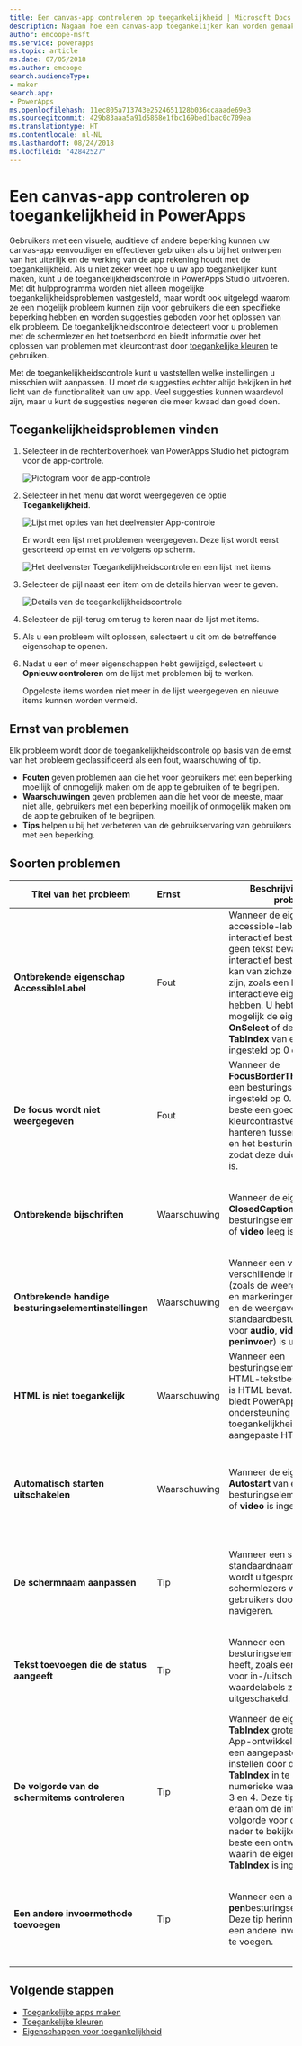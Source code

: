 ```yaml
---
title: Een canvas-app controleren op toegankelijkheid | Microsoft Docs
description: Nagaan hoe een canvas-app toegankelijker kan worden gemaakt voor gebruikers met een visuele, auditieve of andere beperking
author: emcoope-msft
ms.service: powerapps
ms.topic: article
ms.date: 07/05/2018
ms.author: emcoope
search.audienceType:
- maker
search.app:
- PowerApps
ms.openlocfilehash: 11ec805a713743e2524651128b036ccaaade69e3
ms.sourcegitcommit: 429b83aaa5a91d5868e1fbc169bed1bac0c709ea
ms.translationtype: HT
ms.contentlocale: nl-NL
ms.lasthandoff: 08/24/2018
ms.locfileid: "42842527"
---
```

# <a name="review-a-canvas-app-for-accessibility-in-powerapps"></a>Een canvas-app controleren op toegankelijkheid in PowerApps

Gebruikers met een visuele, auditieve of andere beperking kunnen uw canvas-app eenvoudiger en effectiever gebruiken als u bij het ontwerpen van het uiterlijk en de werking van de app rekening houdt met de toegankelijkheid. Als u niet zeker weet hoe u uw app toegankelijker kunt maken, kunt u de toegankelijkheidscontrole in PowerApps Studio uitvoeren. Met dit hulpprogramma worden niet alleen mogelijke toegankelijkheidsproblemen vastgesteld, maar wordt ook uitgelegd waarom ze een mogelijk probleem kunnen zijn voor gebruikers die een specifieke beperking hebben en worden suggesties geboden voor het oplossen van elk probleem.
De toegankelijkheidscontrole detecteert voor u problemen met de schermlezer en het toetsenbord en biedt informatie over het oplossen van problemen met kleurcontrast door [toegankelijke kleuren](accessible-apps-color.md) te gebruiken.

Met de toegankelijkheidscontrole kunt u vaststellen welke instellingen u misschien wilt aanpassen. U moet de suggesties echter altijd bekijken in het licht van de functionaliteit van uw app. Veel suggesties kunnen waardevol zijn, maar u kunt de suggesties negeren die meer kwaad dan goed doen.

## <a name="find-accessibility-issues"></a>Toegankelijkheidsproblemen vinden

1. Selecteer in de rechterbovenhoek van PowerApps Studio het pictogram voor de app-controle.

    ![Pictogram voor de app-controle](./media/accessibility-checker/app-checker-icon.png)

2. Selecteer in het menu dat wordt weergegeven de optie **Toegankelijkheid**.

    ![Lijst met opties van het deelvenster App-controle](./media/accessibility-checker/app-checker-menu.png)

    Er wordt een lijst met problemen weergegeven. Deze lijst wordt eerst gesorteerd op ernst en vervolgens op scherm.

    ![Het deelvenster Toegankelijkheidscontrole en een lijst met items](./media/accessibility-checker/accessibility-checker-pane.png)

3. Selecteer de pijl naast een item om de details hiervan weer te geven.

    ![Details van de toegankelijkheidscontrole](./media/accessibility-checker/details-pane.png)

4. Selecteer de pijl-terug om terug te keren naar de lijst met items.

5. Als u een probleem wilt oplossen, selecteert u dit om de betreffende eigenschap te openen.

6. Nadat u een of meer eigenschappen hebt gewijzigd, selecteert u **Opnieuw controleren** om de lijst met problemen bij te werken.

    Opgeloste items worden niet meer in de lijst weergegeven en nieuwe items kunnen worden vermeld.

## <a name="severity-of-issues"></a>Ernst van problemen

Elk probleem wordt door de toegankelijkheidscontrole op basis van de ernst van het probleem geclassificeerd als een fout, waarschuwing of tip.

- **Fouten** geven problemen aan die het voor gebruikers met een beperking moeilijk of onmogelijk maken om de app te gebruiken of te begrijpen.
- **Waarschuwingen** geven problemen aan die het voor de meeste, maar niet alle, gebruikers met een beperking moeilijk of onmogelijk maken om de app te gebruiken of te begrijpen.
- **Tips** helpen u bij het verbeteren van de gebruikservaring van gebruikers met een beperking.

## <a name="types-of-issues"></a>Soorten problemen

| Titel van het probleem                            | Ernst | Beschrijving van het probleem  | Hoe oplossen? | Waarom oplossen?|
| ------------------------------         |:---------| -----| ------|------ |
| **Ontbrekende eigenschap AccessibleLabel**           | Fout    | Wanneer de eigenschap accessible-label van een interactief besturingselement geen tekst bevat. Een interactief besturingselement kan van zichzelf interactief zijn, zoals een knop, of het kan interactieve eigenschappen hebben. U hebt bijvoorbeeld mogelijk de eigenschap **OnSelect** of de eigenschap **TabIndex** van een afbeelding ingesteld op 0 of hoger.  | Bewerk de eigenschap AccessibleLabel zo dat het item wordt beschreven. | Als de eigenschap AccessibleLabel geen tekst bevat, weten gebruikers die het scherm niet kunnen zien niet wat er in de afbeeldingen en op de besturingselementen wordt weergegeven. |
| **De focus wordt niet weergegeven**                | Fout    | Wanneer de **FocusBorderThickness** van een besturingselement is ingesteld op 0. U kunt het beste een goede kleurcontrastverhouding hanteren tussen de focusrand en het besturingselement zelf, zodat deze duidelijk zichtbaar is. | Wijzig de eigenschap **FocusedBorderThickness** in een waarde die groter is dan 0.  | Als de focus niet zichtbaar is, kunnen personen die geen muis gebruiken niet zien wanneer ze met de app werken.   |
| **Ontbrekende bijschriften**                   | Waarschuwing  | Wanneer de eigenschap **ClosedCaptionsURL** van een besturingselement voor **audio** of **video** leeg is. | Stel de eigenschap **ClosedCaptionsURL** in op de URL voor bijschriften. | Zonder bijschriften krijgen gebruikers met een beperking mogelijk geen informatie over een video- of audiosegment. |
| **Ontbrekende handige besturingselementinstellingen**   | Waarschuwing  | Wanneer een van de verschillende instellingen (zoals de weergave van labels en markeringen voor grafieken en de weergave van standaardbesturingselementen voor **audio**, **video** en **peninvoer**) is uitgeschakeld. | Selecteer de waarschuwing en stel vervolgens de eigenschap in op **Waar**. | Door deze eigenschapsinstelling te wijzigen, krijgt de gebruiker betere informatie over de werking van de besturingselementen in uw app. |
| **HTML is niet toegankelijk**           | Waarschuwing  | Wanneer een besturingselement dat geen HTML-tekstbesturingselement is HTML bevat. In dat geval biedt PowerApps geen ondersteuning voor de toegankelijkheid van aangepaste HTML-elementen. | Gebruik een andere methode dan HTML of verwijder de HTML uit dit element. | Uw app werkt niet correct en is niet toegankelijk als u interactieve HTML-elementen toevoegt. |
| **Automatisch starten uitschakelen**                 | Waarschuwing  | Wanneer de eigenschap **Autostart** van een besturingselement voor **audio** of **video** is ingesteld op **Waar**. | Stel de eigenschap **Autostart** van het besturingselement in op **Onwaar**. | Video- en audiobestanden die automatisch worden afgespeeld, kunnen gebruikers afleiden. Laat ze kiezen of een clip moet worden afgespeeld. |
| **De schermnaam aanpassen**                 | Tip      | Wanneer een scherm een standaardnaam heeft die wordt uitgesproken door schermlezers wanneer gebruikers door de app navigeren. | Geef het scherm een naam waarmee wordt beschreven wat er op het scherm te zien is of waarvoor het scherm wordt gebruikt.| Personen die blind of slechtziend zijn of moeite met lezen hebben, zijn afhankelijk van schermnamen om met de schermlezer te navigeren. |
| **Tekst toevoegen die de status aangeeft**          | Tip      |  Wanneer een besturingselement een status heeft, zoals een schakeloptie voor in-/uitschakelen, maar de waardelabels zijn uitgeschakeld. | Stel de eigenschap **ShowValue** van het besturingselement in op **Waar** om de huidige status weer te geven. | Gebruikers krijgen geen bevestiging van hun acties als de status van het besturingselement niet wordt weergegeven. |
| **De volgorde van de schermitems controleren**| Tip      | Wanneer de eigenschap **TabIndex** groter is dan 1. App-ontwikkelaars kunnen een aangepaste tabvolgorde instellen door de eigenschap **TabIndex** in te stellen op een numerieke waarde, zoals 1, 2, 3 en 4. Deze tip herinnert u eraan om de interactieve volgorde voor dit scherm nader te bekijken. U kunt het beste een ontwerp gebruiken waarin de eigenschap **TabIndex** is ingesteld op 0.  | Zorg ervoor dat uw schermelementen overeenkomen met de volgorde waarin volgens u met de Tab-toets door het scherm moet worden genavigeerd. | Wanneer een schermlezer de elementen van een app leest, moeten deze worden weergegeven in de volgorde waarin een gebruiker ze ziet, in plaats van een volgorde die minder intuïtief is.  |
| **Een andere invoermethode toevoegen**           | Tip      | Wanneer een app een **pen**besturingselement bevat. Deze tip herinnert u eraan om een andere invoermethode toe te voegen. | Voeg naast het **pen**besturingselement een besturingselement voor **tekstinvoer** toe zodat de toegankelijkheid van de app wordt verbeterd. | Sommige gebruikers kunnen geen pen gebruiken en hebben een andere manier nodig om gegevens in te voeren (bijvoorbeeld een handtekening typen). |

## <a name="next-steps"></a>Volgende stappen

- [Toegankelijke apps maken](accessible-apps.md)
- [Toegankelijke kleuren](accessible-apps-color.md)
- [Eigenschappen voor toegankelijkheid](controls/properties-accessibility.md)

